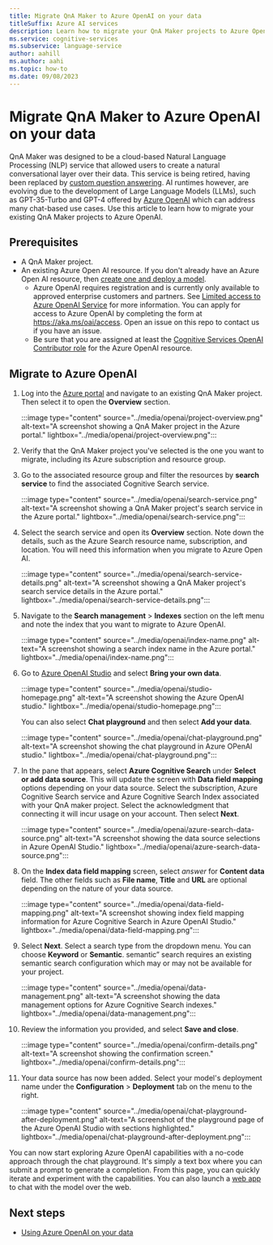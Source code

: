```yaml
---
title: Migrate QnA Maker to Azure OpenAI on your data 
titleSuffix: Azure AI services
description: Learn how to migrate your QnA Maker projects to Azure OpenAI.
ms.service: cognitive-services
ms.subservice: language-service
author: aahill
ms.author: aahi
ms.topic: how-to
ms.date: 09/08/2023
---
```


# Migrate QnA Maker to Azure OpenAI on your data 

QnA Maker was designed to be a cloud-based Natural Language Processing (NLP) service that allowed users to create a natural conversational layer over their data. This service is being retired, having been replaced by [custom question answering](../../language-service/question-answering/overview.md). AI runtimes however, are evolving due to the development of Large Language Models (LLMs), such as GPT-35-Turbo and GPT-4 offered by [Azure OpenAI](../../openai/overview.md) which can address many chat-based use cases. Use this article to learn how to migrate your existing QnA Maker projects to Azure OpenAI. 


## Prerequisites

* A QnA Maker project. 
* An existing Azure Open AI resource. If you don't already have an Azure Open AI resource, then [create one and deploy a model](../../openai/how-to/create-resource.md).
    * Azure OpenAI requires registration and is currently only available to approved enterprise customers and partners. See [Limited access to Azure OpenAI Service](/legal/cognitive-services/openai/limited-access?context=/azure/ai-services/openai/context/context) for more information. You can apply for access to Azure OpenAI by completing the form at https://aka.ms/oai/access. Open an issue on this repo to contact us if you have an issue.
    * Be sure that you are assigned at least the [Cognitive Services OpenAI Contributor role](/azure/role-based-access-control/built-in-roles#cognitive-services-openai-contributor) for the Azure OpenAI resource.

## Migrate to Azure OpenAI

1. Log into the [Azure portal](https://portal.azure.com/) and navigate to an existing QnA Maker project. Then select it to open the **Overview** section.

    :::image type="content" source="../media/openai/project-overview.png" alt-text="A screenshot showing a QnA Maker project in the Azure portal." lightbox="../media/openai/project-overview.png":::

1. Verify that the QnA Maker project you've selected is the one you want to migrate, including its Azure subscription and resource group. 

1. Go to the associated resource group and filter the resources by **search service** to find the associated Cognitive Search service. 

    :::image type="content" source="../media/openai/search-service.png" alt-text="A screenshot showing a QnA Maker project's search service in the Azure portal." lightbox="../media/openai/search-service.png":::

1. Select the search service and open its **Overview** section. Note down the details, such as the Azure Search resource name, subscription, and location. You will need this information when you migrate to Azure Open AI.

    :::image type="content" source="../media/openai/search-service-details.png" alt-text="A screenshot showing a QnA Maker project's search service details in the Azure portal." lightbox="../media/openai/search-service-details.png":::

1. Navigate to the **Search management** > **Indexes** section on the left menu and note the index that you want to migrate to Azure OpenAI.

    :::image type="content" source="../media/openai/index-name.png" alt-text="A screenshot showing a search index name in the Azure portal." lightbox="../media/openai/index-name.png":::

1. Go to [Azure OpenAI Studio](https://oai.azure.com/) and select **Bring your own data**. 

    :::image type="content" source="../media/openai/studio-homepage.png" alt-text="A screenshot showing the Azure OpenAI studio." lightbox="../media/openai/studio-homepage.png":::

    You can also select **Chat playground** and then select **Add your data**.

    :::image type="content" source="../media/openai/chat-playground.png" alt-text="A screenshot showing the chat playground in Azure OPenAI studio." lightbox="../media/openai/chat-playground.png":::


1. In the pane that appears, select **Azure Cognitive Search** under **Select or add data source**. This will update the screen with **Data field mapping** options depending on your data source. Select the subscription, Azure Cognitive Search service and Azure Cognitive Search Index associated with your QnA maker project. Select the acknowledgment that connecting it will incur usage on your account. Then select **Next**.

    :::image type="content" source="../media/openai/azure-search-data-source.png" alt-text="A screenshot showing the data source selections in Azure OpenAI Studio." lightbox="../media/openai/azure-search-data-source.png":::

1. On the **Index data field mapping** screen, select *answer* for **Content data** field. The other fields such as **File name**, **Title** and **URL** are optional depending on the nature of your data source.

    :::image type="content" source="../media/openai/data-field-mapping.png" alt-text="A screenshot showing index field mapping information for Azure Cognitive Search in Azure OpenAI Studio." lightbox="../media/openai/data-field-mapping.png":::

1. Select **Next**. Select a search type from the dropdown menu. You can choose **Keyword** or **Semantic**. semantic” search requires an existing semantic search configuration which may or may not be available for your project.  
    
    :::image type="content" source="../media/openai/data-management.png" alt-text="A screenshot showing the data management options for Azure Cognitive Search indexes." lightbox="../media/openai/data-management.png":::
    
1. Review the information you provided, and select **Save and close**. 

    :::image type="content" source="../media/openai/confirm-details.png" alt-text="A screenshot showing the confirmation screen." lightbox="../media/openai/confirm-details.png":::

1. Your data source has now been added. Select your model's deployment name under the **Configuration** > **Deployment** tab on the menu to the right. 

    :::image type="content" source="../media/openai/chat-playground-after-deployment.png" alt-text="A screenshot of the playground page of the Azure OpenAI Studio with sections highlighted." lightbox="../media/openai/chat-playground-after-deployment.png":::

You can now start exploring Azure OpenAI capabilities with a no-code approach through the chat playground. It's simply a text box where you can submit a prompt to generate a completion. From this page, you can quickly iterate and experiment with the capabilities. You can also launch a [web app](../../openai/concepts/use-your-data.md#using-the-web-app) to chat with the model over the web.

## Next steps
* [Using Azure OpenAI on your data](../../openai/concepts/use-your-data.md) 